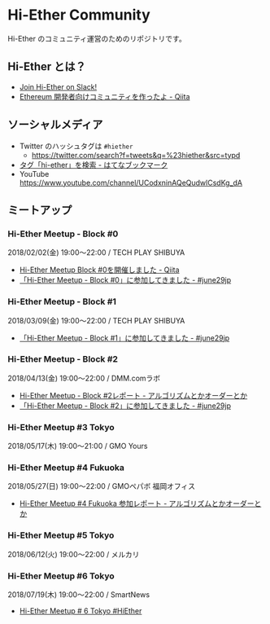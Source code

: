 # Hi-Ether Community

Hi-Ether のコミュニティ運営のためのリポジトリです。

## Hi-Ether とは？

- <a title="Join Hi-Ether on Slack!" href="https://www.hi-ether.org/">Join Hi-Ether on Slack!</a>
- <a title="Ethereum 開発者向けコミュニティを作ったよ - Qiita" href="https://qiita.com/amachino/items/605ff76209d7193dc92c">Ethereum 開発者向けコミュニティを作ったよ - Qiita</a>

## ソーシャルメディア

- Twitter のハッシュタグは `#hiether`
  - https://twitter.com/search?f=tweets&q=%23hiether&src=typd
- <a title="タグ「hi-ether」を検索 - はてなブックマーク" href="http://b.hatena.ne.jp/search/tag?safe=on&q=hi-ether&users=1">タグ「hi-ether」を検索 - はてなブックマーク</a>
- YouTube https://www.youtube.com/channel/UCodxninAQeQudwlCsdKg_dA

## ミートアップ

### Hi-Ether Meetup - Block #0

2018/02/02(金) 19:00〜22:00 / TECH PLAY SHIBUYA

- <a title="Hi-Ether Meetup Block #0を開催しました - Qiita" href="https://qiita.com/tsukukobaan/items/78a2a47c61c4f5040c6a">Hi-Ether Meetup Block #0を開催しました - Qiita</a>
- <a title="「Hi-Ether Meetup - Block #0」に参加してきました - #june29jp" href="https://june29.jp/2018/02/04/hi-ether-meetup-block-0/">「Hi-Ether Meetup - Block #0」に参加してきました - #june29jp</a>

### Hi-Ether Meetup - Block #1

2018/03/09(金) 19:00〜22:00 / TECH PLAY SHIBUYA

- <a title="「Hi-Ether Meetup - Block #1」に参加してきました - #june29jp" href="https://june29.jp/2018/03/12/hi-ether-meetup-block-1/">「Hi-Ether Meetup - Block #1」に参加してきました - #june29jp</a>

### Hi-Ether Meetup - Block #2

2018/04/13(金) 19:00〜22:00 / DMM.comラボ

- <a title="Hi-Ether Meetup - Block #2レポート - アルゴリズムとかオーダーとか" href="http://y-nakajo.hatenablog.com/entry/2018/04/16/092538">Hi-Ether Meetup - Block #2レポート - アルゴリズムとかオーダーとか</a>
- <a title="「Hi-Ether Meetup - Block #2」に参加してきました - #june29jp" href="https://june29.jp/2018/04/16/hi-ether-meetup-block-2/">「Hi-Ether Meetup - Block #2」に参加してきました - #june29jp</a>

### Hi-Ether Meetup #3 Tokyo

2018/05/17(木) 19:00〜21:00 / GMO Yours

### Hi-Ether Meetup #4 Fukuoka

2018/05/27(日) 19:00〜22:00 / GMOペパボ 福岡オフィス

- <a href="https://y-nakajo.hatenablog.com/entry/2018/05/30/213106">Hi-Ether Meetup #4 Fukuoka 参加レポート - アルゴリズムとかオーダーとか</a>

### Hi-Ether Meetup #5 Tokyo

2018/06/12(火) 19:00〜22:00 / メルカリ

### Hi-Ether Meetup #6 Tokyo

2018/07/19(木) 19:00〜22:00 / SmartNews

- [Hi-Ether Meetup # 6 Tokyo #HiEther](http://niwatako.hatenablog.jp/entry/2018/07/20/102608)
